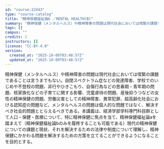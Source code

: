 ```yaml
---
id: "course:22443"
type: "course-catalog"
title: "精神保健福祉論b ／MENTAL HEALTH(B)"
summary: "精神保健（メンタルヘルス）や精神障害の問題は現代社会においては喫緊の課題であることは言うまでもない。自閉スペクトラム症などの発達障害、学校でのいじめや不登校の問題、非行やひきこもり、自傷行為などの思春期・青年期の問題、核家族化などの子育てに…"
tags: []
campus: ""
credits: 2
instructors: []
license: "CC-BY-4.0"
version:
  created_at: "2025-10-09T03:48:57Z"
  updated_at: "2025-10-09T03:48:57Z"
---
```

精神保健（メンタルヘルス）や精神障害の問題は現代社会においては喫緊の課題であることは言うまでもない。自閉スペクトラム症などの発達障害、学校でのいじめや不登校の問題、非行やひきこもり、自傷行為などの思春期・青年期の問題、核家族化などの子育てに関する影響、児童虐待の問題、産後抑うつなどの女性の精神保健の問題、労働災害としての精神障害、異常犯罪、超高齢化社会における認知症の問題など、メンタルヘルスの問題は個人的な問題ではなく、解決すべき社会的問題ととらえるべきである。本講義は、経済学部学科専門科目群として人口・保健・医療について、特に精神保健に焦点を当て、精神保健福祉論aを踏まえて（精神保健福祉論bのみを履修することも可能である）現代の精神保健についての課題と現状、それを解決するための法律や制度について理解し、精神保健にかかわる問題を解決するための方策を立てることができるようになることを目的とする。
